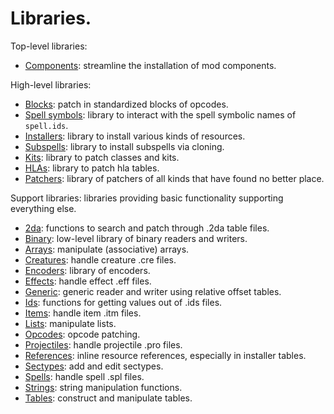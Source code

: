 # Libraries.

Top-level libraries:

* [Components](./libraries/components.md): streamline the installation of mod components.

High-level libraries:

* [Blocks](./libraries/blocks.md): patch in standardized blocks of opcodes.
* [Spell symbols](./libraries/spell_symbols.md): library to interact with the spell symbolic names of `spell.ids`.
* [Installers](./libraries/installers.md): library to install various kinds of resources.
* [Subspells](./libraries/subspells.md): library to install subspells via cloning.
* [Kits](./libraries/kits.md): library to patch classes and kits.
* [HLAs](./libraries/hlas.md): library to patch hla tables.
* [Patchers](./libraries/patchers.md): library of patchers of all kinds that have found no better place.

Support libraries: libraries providing basic functionality supporting everything else.

* [2da](./libraries/2da.md): functions to search and patch through .2da table files.
* [Binary](./libraries/binary.md): low-level library of binary readers and writers.
* [Arrays](./libraries/arrays.md): manipulate (associative) arrays.
* [Creatures](./libraries/creatures.md): handle creature .cre files.
* [Encoders](./libraries/internal/encoders.md): library of encoders.
* [Effects](./libraries/effects.md): handle effect .eff files.
* [Generic](./libraries/generic.md): generic reader and writer using relative offset tables.
* [Ids](./libraries/ids.md): functions for getting values out of .ids files.
* [Items](./libraries/items.md): handle item .itm files.
* [Lists](./libraries/lists.md): manipulate lists.
* [Opcodes](./libraries/opcodes.md): opcode patching.
* [Projectiles](./libraries/projectiles.md): handle projectile .pro files.
* [References](./libraries/references.md): inline resource references, especially in installer tables.
* [Sectypes](./libraries/sectypes.md): add and edit sectypes.
* [Spells](./libraries/spells.md): handle spell .spl files.
* [Strings](./libraries/strings.md): string manipulation functions.
* [Tables](./libraries/tables.md): construct and manipulate tables.
